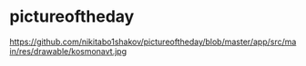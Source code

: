 # pictureoftheday
https://github.com/nikitabo1shakov/pictureoftheday/blob/master/app/src/main/res/drawable/kosmonavt.jpg

